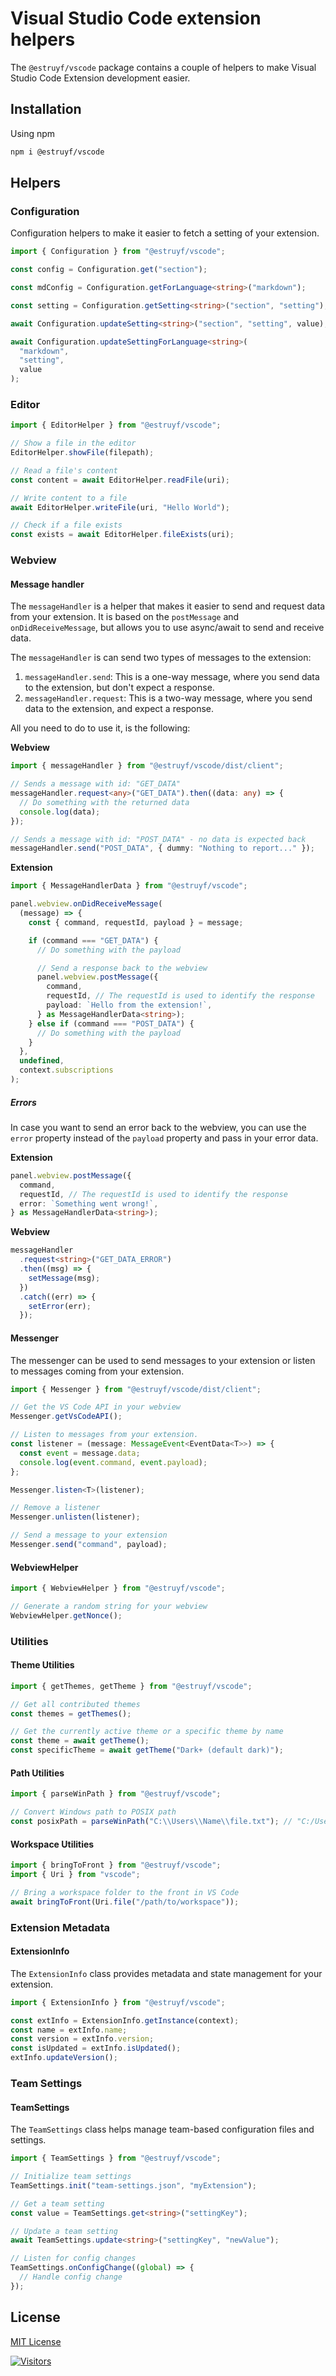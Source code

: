 # Visual Studio Code extension helpers

The `@estruyf/vscode` package contains a couple of helpers to make Visual Studio Code Extension development easier.

## Installation

Using npm

```bash
npm i @estruyf/vscode
```

## Helpers

### Configuration

Configuration helpers to make it easier to fetch a setting of your extension.

```typescript
import { Configuration } from "@estruyf/vscode";

const config = Configuration.get("section");

const mdConfig = Configuration.getForLanguage<string>("markdown");

const setting = Configuration.getSetting<string>("section", "setting");

await Configuration.updateSetting<string>("section", "setting", value);

await Configuration.updateSettingForLanguage<string>(
  "markdown",
  "setting",
  value
);
```

### Editor

```typescript
import { EditorHelper } from "@estruyf/vscode";

// Show a file in the editor
EditorHelper.showFile(filepath);

// Read a file's content
const content = await EditorHelper.readFile(uri);

// Write content to a file
await EditorHelper.writeFile(uri, "Hello World");

// Check if a file exists
const exists = await EditorHelper.fileExists(uri);
```

### Webview

#### Message handler

The `messageHandler` is a helper that makes it easier to send and request data from your extension. It is based on the `postMessage` and `onDidReceiveMessage`, but allows you to use async/await to send and receive data.

The `messageHandler` is can send two types of messages to the extension:

1. `messageHandler.send`: This is a one-way message, where you send data to the extension, but don't expect a response.
2. `messageHandler.request`: This is a two-way message, where you send data to the extension, and expect a response.

All you need to do to use it, is the following:

**Webview**

```typescript
import { messageHandler } from "@estruyf/vscode/dist/client";

// Sends a message with id: "GET_DATA"
messageHandler.request<any>("GET_DATA").then((data: any) => {
  // Do something with the returned data
  console.log(data);
});

// Sends a message with id: "POST_DATA" - no data is expected back
messageHandler.send("POST_DATA", { dummy: "Nothing to report..." });
```

**Extension**

```typescript
import { MessageHandlerData } from "@estruyf/vscode";

panel.webview.onDidReceiveMessage(
  (message) => {
    const { command, requestId, payload } = message;

    if (command === "GET_DATA") {
      // Do something with the payload

      // Send a response back to the webview
      panel.webview.postMessage({
        command,
        requestId, // The requestId is used to identify the response
        payload: `Hello from the extension!`,
      } as MessageHandlerData<string>);
    } else if (command === "POST_DATA") {
      // Do something with the payload
    }
  },
  undefined,
  context.subscriptions
);
```

##### Errors

In case you want to send an error back to the webview, you can use the `error` property instead of the `payload` property and pass in your error data.

**Extension**

```typescript
panel.webview.postMessage({
  command,
  requestId, // The requestId is used to identify the response
  error: `Something went wrong!`,
} as MessageHandlerData<string>);
```

**Webview**

```typescript
messageHandler
  .request<string>("GET_DATA_ERROR")
  .then((msg) => {
    setMessage(msg);
  })
  .catch((err) => {
    setError(err);
  });
```

#### Messenger

The messenger can be used to send messages to your extension or listen to messages coming from your extension.

```typescript
import { Messenger } from "@estruyf/vscode/dist/client";

// Get the VS Code API in your webview
Messenger.getVsCodeAPI();

// Listen to messages from your extension.
const listener = (message: MessageEvent<EventData<T>>) => {
  const event = message.data;
  console.log(event.command, event.payload);
};

Messenger.listen<T>(listener);

// Remove a listener
Messenger.unlisten(listener);

// Send a message to your extension
Messenger.send("command", payload);
```

#### WebviewHelper

```typescript
import { WebviewHelper } from "@estruyf/vscode";

// Generate a random string for your webview
WebviewHelper.getNonce();
```

### Utilities

#### Theme Utilities

```typescript
import { getThemes, getTheme } from "@estruyf/vscode";

// Get all contributed themes
const themes = getThemes();

// Get the currently active theme or a specific theme by name
const theme = await getTheme();
const specificTheme = await getTheme("Dark+ (default dark)");
```

#### Path Utilities

```typescript
import { parseWinPath } from "@estruyf/vscode";

// Convert Windows path to POSIX path
const posixPath = parseWinPath("C:\\Users\\Name\\file.txt"); // "C:/Users/Name/file.txt"
```

#### Workspace Utilities

```typescript
import { bringToFront } from "@estruyf/vscode";
import { Uri } from "vscode";

// Bring a workspace folder to the front in VS Code
await bringToFront(Uri.file("/path/to/workspace"));
```

### Extension Metadata

#### ExtensionInfo

The `ExtensionInfo` class provides metadata and state management for your extension.

```typescript
import { ExtensionInfo } from "@estruyf/vscode";

const extInfo = ExtensionInfo.getInstance(context);
const name = extInfo.name;
const version = extInfo.version;
const isUpdated = extInfo.isUpdated();
extInfo.updateVersion();
```

### Team Settings

#### TeamSettings

The `TeamSettings` class helps manage team-based configuration files and settings.

```typescript
import { TeamSettings } from "@estruyf/vscode";

// Initialize team settings
TeamSettings.init("team-settings.json", "myExtension");

// Get a team setting
const value = TeamSettings.get<string>("settingKey");

// Update a team setting
await TeamSettings.update<string>("settingKey", "newValue");

// Listen for config changes
TeamSettings.onConfigChange((global) => {
  // Handle config change
});
```

## License

[MIT License](./LICENSE)

[![Visitors](https://api.visitorbadge.io/api/visitors?path=https%3A%2F%2Fgithub.com%2Festruyf%2Fvscode-helpers&countColor=%23263759)](https://visitorbadge.io/status?path=https%3A%2F%2Fgithub.com%2Festruyf%2Fvscode-helpers)
